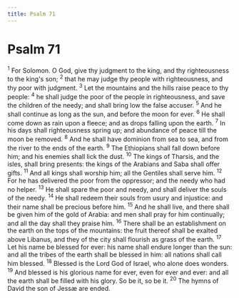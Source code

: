 ```yaml
---
title: Psalm 71
---
```

# Psalm 71

<sup>1</sup> For Solomon. O God, give thy judgment to the king, and thy righteousness to the king's son; <sup>2</sup> that he may judge thy people with righteousness, and thy poor with judgment. <sup>3</sup> Let the mountains and the hills raise peace to thy people: <sup>4</sup> he shall judge the poor of the people in righteousness, and save the children of the needy; and shall bring low the false accuser. <sup>5</sup> And he shall continue as long as the sun, and before the moon for ever. <sup>6</sup> He shall come down as rain upon a fleece; and as drops falling upon the earth. <sup>7</sup> In his days shall righteousness spring up; and abundance of peace till the moon be removed. <sup>8</sup> And he shall have dominion from sea to sea, and from the river to the ends of the earth. <sup>9</sup> The Ethiopians shall fall down before him; and his enemies shall lick the dust. <sup>10</sup> The kings of Tharsis, and the isles, shall bring presents: the kings of the Arabians and Saba shall offer gifts. <sup>11</sup> And all kings shall worship him; all the Gentiles shall serve him. <sup>12</sup> For he has delivered the poor from the oppressor; and the needy who had no helper. <sup>13</sup> He shall spare the poor and needy, and shall deliver the souls of the needy. <sup>14</sup> He shall redeem their souls from usury and injustice: and their name shall be precious before him. <sup>15</sup> And he shall live, and there shall be given him of the gold of Arabia: and men shall pray for him continually; and all the day shall they praise him. <sup>16</sup> There shall be an establishment on the earth on the tops of the mountains: the fruit thereof shall be exalted above Libanus, and they of the city shall flourish as grass of the earth. <sup>17</sup> Let his name be blessed for ever: his name shall endure longer than the sun: and all the tribes of the earth shall be blessed in him: all nations shall call him blessed. <sup>18</sup> Blessed is the Lord God of Israel, who alone does wonders. <sup>19</sup> And blessed is his glorious name for ever, even for ever and ever: and all the earth shall be filled with his glory. So be it, so be it. <sup>20</sup> The hymns of David the son of Jessæ are ended. 